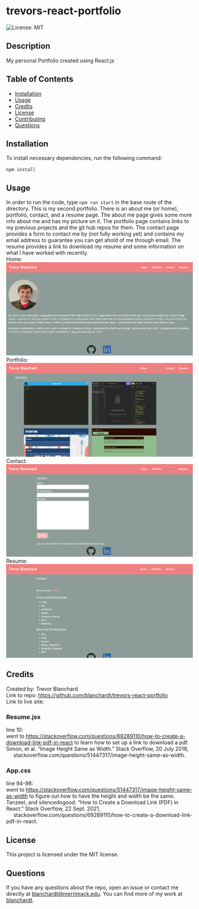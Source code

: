 # trevors-react-portfolio
![License: MIT](https://img.shields.io/badge/License-MIT-blue.svg)   

## Description   
My personal Portfolio created using React.js   

## Table of Contents  
* [Installation](#installation)  
* [Usage](#usage)  
* [Credits](#credits)  
* [License](#license)  
* [Contributing](#contributing) 
* [Questions](#questions)

## Installation  
To install necessary dependencies, run the following command:  

```  
npm install  
```  

## Usage  
In order to run the code, type ```npm run start``` in the base route of the directory.  This is my second portfolio.  There is an about me (or home), portfolio, contact, and a resume page.  The about me page gives some more info about me and has my picture on it.  The portfolio page contains links to my previous projects and the git hub repos for them.  The contact page provides a form to contact me by (not fully working yet) and contains my email address to guarantee you can get ahold of me through email.  The resume provides a link to download my resume and some information on what I have worked with recently.      
Home:   
![about me page with my picture and info about me.](./public/assets/images/home.png)     
Portfolio:  
![portfolio page with images of 4 of my more recent projects.](./public/assets/images/portfolio.png)    
Contact:  
![contact page with a form to get in contact with me.](./public/assets/images/contact.png)    
Resume:  
![resume page with info on what I have worked with.](./public/assets/images/resume.png)       


## Credits  
Created by: Trevor Blanchard  
Link to repo: https://github.com/blanchardt/trevors-react-portfolio   
Link to live site:   

### Resume.jsx  

line 10:   
went to https://stackoverflow.com/questions/69289110/how-to-create-a-download-link-pdf-in-react to learn how to set up a link to download a pdf.   
Simon, et al. “Image Height Same as Width.” Stack Overflow, 20 July 2018,    
&nbsp;&nbsp;&nbsp;&nbsp;&nbsp;stackoverflow.com/questions/51447317/image-height-same-as-width.     

### App.css

line 94-98:  
went to https://stackoverflow.com/questions/51447317/image-height-same-as-width to figure out how to have the height and width be the same.   
Tanzeel, and silencedogood. “How to Create a Download Link (PDF) in React.” Stack Overflow, 22 Sept. 2021,   
&nbsp;&nbsp;&nbsp;&nbsp;&nbsp;stackoverflow.com/questions/69289110/how-to-create-a-download-link-pdf-in-react.   


## License  
This project is licensed under the MIT license.  

## Questions  
If you have any questions about the repo, open an issue or contact me directly at blanchardt@merrimack.edu.  You can find more of my work at [blanchardt](https://github.com/blanchardt/).  